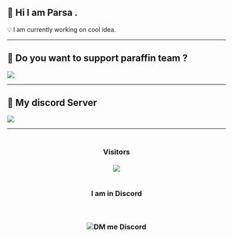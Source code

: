 ## 👋 Hi I am Parsa .

💡 I am currently working on cool idea.

---

<h2>🔗 Do you want to support paraffin team ?</h2>

<a href="https://idpay.ir/donate-paraffin-team"><img src="https://img.buymeacoffee.com/button-api/?text=Donate &slug=BoyCode&button_colour=b33232&font_colour=ffffff&font_family=Cookie&outline_colour=000000&coffee_colour=FFDD00"></a>

---

<h2>🔗 My discord Server</h2>

[![](https://img.shields.io/discord/796767783354368030.svg?logo=discord&colorB=7289DA)](https://discord.gg/RUrks4JqW6)

---

<h3 align="center"> 
<br>
Visitors<br></br>
<img src="https://profile-counter.glitch.me/parsa.firoozi55/count.svg" />
</br>
</br>
</br>
I am in Discord

<br><br>
![DM me Discord](https://discord.c99.nl/widget/theme-1/488958506280550402.png)
